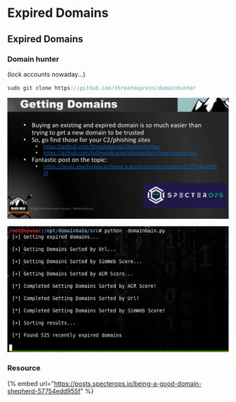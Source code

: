 # Expired Domains

## Expired Domains

### Domain hunter 

\(lock accounts nowaday...\)

```csharp
sudo git clone https://github.com/threatexpress/domainhunter
```

![](../../.gitbook/assets/2d9790b759ceaed82d23429a7c33f955.png)

![](../../.gitbook/assets/9ef309b836a3536620e86262ca464809.png)

### Resource

{% embed url="https://posts.specterops.io/being-a-good-domain-shepherd-57754edd955f" %}


